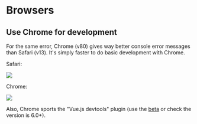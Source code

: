 # Browsers

## Use Chrome for development

For the same error, Chrome (v80) gives way better console error messages than Safari (v13). It's simply faster to do basic development with Chrome.

Safari:

![](.images/safari-console-error.png)

Chrome:

![](.images/chrome-console-error.png)

Also, Chrome sports the "Vue.js devtools" plugin (use the [beta](https://chrome.google.com/webstore/detail/vuejs-devtools/ljjemllljcmogpfapbkkighbhhppjdbg) or check the version is 6.0+).
